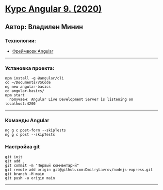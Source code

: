 # [Курс Angular 9. (2020)](https://webformyself.com/node/?utm_medium=systema&utm_source=nashikursi&utm_campaign=node)

## Автор: Владилен Минин

### Технологии:

- [Фреймворк Angular](https://angular.io)

---

### Установка проекта:

```
npm install -g @angular/cli
cd ~/Documents/VSCode
ng new angular-basics
cd angular-basics/
npm start
  получаем: Angular Live Development Server is listening on localhost:4200

```

---
### Команды Angular
```
ng g c post-form --skipTests
ng g c post --skipTests
```
### Настройка git

```
git init
git add .
git commit -m "Первый комментарий"
git remote add origin git@github.com:DmitryLavrov/nodejs-express.git
git branch -M main
git push -u origin main
```

---
